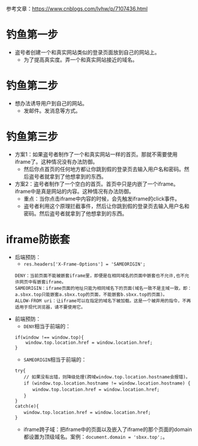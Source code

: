 参考文章：https://www.cnblogs.com/lvhw/p/7107436.html

# 钓鱼第一步
* 盗号者创建一个和真实网站类似的登录页面放到自己的网站上。
    - 为了提高真实度。弄一个和真实网站接近的域名。
# 钓鱼第二步
* 想办法诱导用户到自己的网站。
    - 发邮件。发消息等方式。
# 钓鱼第三步
* 方案1：如果盗号者制作了一个和真实网站一样的首页。那就不需要使用iframe了。这种情况没有办法防御。
    - 然后你点首页的任何地方都让你跳到假的登录页去输入用户名和密码。然后盗号者就拿到了他想拿到的东西。
* 方案2：盗号者制作了一个空白的首页。首页中只是内嵌了一个iframe。iframe中是真是网站的内容。这种情况有办法防御。
    - 重点：当你点击iframe中内容的时候，会先触发iframe的click事件。
    - 盗号者利用这个原理拦截事件，然后让你跳到假的登录页去输入用户名和密码。然后盗号者就拿到了他想拿到的东西。

# iframe防嵌套
* 后端预防：
    - ```res.headers['X-Frame-Options'] = 'SAMEORIGIN';```
    ```
    DENY：当前页面不能被嵌套iframe里，即便是在相同域名的页面中嵌套也不允许,也不允许网页中有嵌套iframe。
    SAMEORIGIN：iframe页面的地址只能为相同域名下的页面(域名一致不是主域一致，即：a.sbxx.top只能嵌套a.sbxx.top的页面，不能嵌套b.sbxx.top的页面)。
    ALLOW-FROM uri：让iframe可以在指定的域名下被加载。这是一个被弃用的指令，不再适用于现代浏览器，请不要使用它。
    ```
* 前端预防：
    - ```DENY```相当于前端的：
    ```
    if(window !== window.top){
        window.top.location.href = window.location.href;
    }
    ```
    - ```SAMEORIGIN```相当于前端的：
    ```
    try{
    　　// 如果没有出错，则降级处理(跨域window.top.location.hostname会报错)。
    　　if (window.top.location.hostname != window.location.hostname) {
    　　　　window.top.location.href = window.location.href;
    　　}
    }
    catch(e){
    　　window.top.location.href = window.location.href;
    }
    ```
    - iframe跨子域：把iframe中的页面以及嵌入了iframe的那个页面的domain都设置为顶级域名。案例：```document.domain = 'sbxx.top';```。
